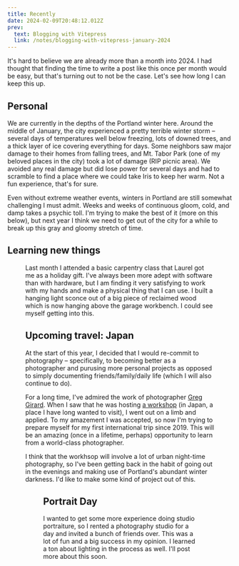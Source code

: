 ```yaml
---
title: Recently
date: 2024-02-09T20:48:12.012Z
prev:
  text: Blogging with Vitepress
  link: /notes/blogging-with-vitepress-january-2024
---
```

<script setup>
import image1 from '/images/DSCF7776.jpg?w=900';
import image2 from '/images/DSCF6637.jpg?w=900';
import image3 from '/images/DSCF5735.jpg?w=900';

const images = [ {
    src: image1,
    alt: 'Workshop tools in morning light'
}, {
    src: image2,
    alt: 'Neon sign reading "adult emporium" at night'
}, {
    src: image3,
    alt: 'A chaotic scene in a photo studio'
} ];
</script>

It's hard to believe we are already more than a month into 2024. I had thought
that finding the time to write a post like this once per month would be easy,
but that's turning out to not be the case. Let's see how long I can keep this
up.

## Personal

We are currently in the depths of the Portland winter here. Around the middle
of January, the city experienced a pretty terrible winter storm – several days of
temperatures well below freezing, lots of downed trees, and a thick layer of ice
covering everything for days. Some neighbors saw major damage to their homes from
falling trees, and Mt. Tabor Park (one of my beloved places in the city) took a 
lot of damage (RIP picnic area). We avoided any real damage but did lose power for
several days and had to scramble to find a place where we could take Iris to keep
her warm. Not a fun experience, that's for sure.

Even without extreme weather events, winters in Portland are still somewhat
challenging I must admit. Weeks and weeks of continuous gloom, cold, and damp
takes a psychic toll. I'm trying to make the best of it (more on this below), but
next year I think we need to get out of the city for a while to break up this
gray and gloomy stretch of time.

## Learning new things

<Figure 
    :src="images[ 0 ].src" 
    :alt="images[ 0 ].alt" 
    caption="Tool library at the Rebuilding Center"
/>

Last month I attended a basic carpentry class that Laurel got me as a holiday gift.
I've always been more adept with software than with hardware, but I am finding it
very satisfying to work with my hands and make a physical thing that I can use. I
built a hanging light sconce out of a big piece of reclaimed wood which is now hanging
above the garage workbench. I could see myself getting into this.

## Upcoming travel: Japan

At the start of this year, I decided that I would re-commit to photography
– specifically, to becoming better as a photographer and purusing more personal
projects as opposed to simply documenting friends/family/daily life (which I will
also continue to do).

For a long time, I've admired the work of photographer [Greg Girard](https://www.greggirard.com).
When I saw that he was hosting [a workshop](https://fotofilmic.com/workshop-greg-girard/) (in 
Japan, a place I have long wanted to visit), I went out on a limb and applied.
To my amazement I was accepted, so now I'm trying to prepare myself for my first
international trip since 2019. This will be an amazing (once in a lifetime,
perhaps) opportunity to learn from a world-class photographer.

I think that the workhsop will involve a lot of urban night-time photography, so I've
been getting back in the habit of going out in the evenings and making use of Portland's
abundant winter darkness. I'd like to make some kind of project out of this.

<Figure 
    :src="images[ 1 ].src" 
    :alt="images[ 1 ].alt" 
/>

## Portrait Day

I wanted to get some more experience doing studio portraiture, so I rented a photography
studio for a day and invited a bunch of friends over. This was a lot of fun and
a big success in my opinion. I learned a ton about lighting in the process as
well. I'll post more about this soon.

<Figure 
    :src="images[ 2 ].src" 
    :alt="images[ 2 ].alt"
    caption="Behind the scenes in the studio during portrait day"
/>
